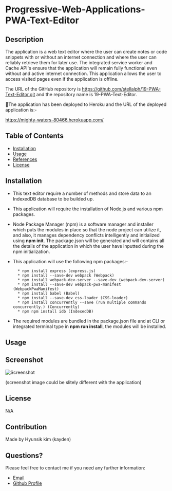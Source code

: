 # Progressive-Web-Applications-PWA-Text-Editor

## Description

The application is a web text editor where the user can create notes or code snippets with or without an internet connection and where the user can reliably retrieve them for later use.  The integrated service worker and Cache API's ensure that the application will remain fully functional even without and active internet connection.  This application allows the user to access visited pages even if the application is offline.

The URL of the GitHub repository is https://github.com/stellalph/19-PWA-Text-Editor.git and the repository name is 19-PWA-Text-Editor.

🚀The application has been deployed to Heroku and the URL of the deployed application is:-
 
https://mighty-waters-80466.herokuapp.com/

## Table of Contents

* [Installation](#installation)
* [Usage](#usage)
* [References](#references)
* [License](#license)

## Installation

* This text editor require a number of methods and store data to an IndexedDB database to be builded up.

* This application will require the installation of Node.js and various npm packages.

*   Node Package Manager (npm) is a software manager and installer which puts the modules in place so that the node project can utilize it, and also, it manages dependency conflicts intelligently and initialized using **npm init**. The package.json will be generated and will contains all the details of the application in which the user have inputted during the npm initialization. 

*  This application will use the following npm packages:-

         * npm install express (express.js)
         * npm install --save-dev webpack (Webpack)
         * npm install webpack-dev-server --save-dev (webpack-dev-server)
         * npm install --save-dev webpack-pwa-manifest (WebpackPwaManifest)
         * npm install babel (Babel)
         * npm install --save-dev css-loader (CSS-loader)
         * npm install concurrently --save (run multiple commands concurrently.) (Concurrently)
         * npm npm install idb (IndexedDB)

* The required modules are bundled in the package.json file and at CLI or integrated terminal type in **npm run install**, the modules will be installed.       


## Usage




## Screenshot

![Screenshot](./src/Screenshot%202023-04-26%20135803.jpg)

(screenshot image could be slitely different with the application)

## License

N/A

## Contribution

Made by Hyunsik kim (kayden)

## Questions?

Please feel free to contact me if you need any further information:

- [Email](mailto:rlagustlr122@naver.com)
- [Github Profile](https://github.com/kayden-hyunsikkim)

